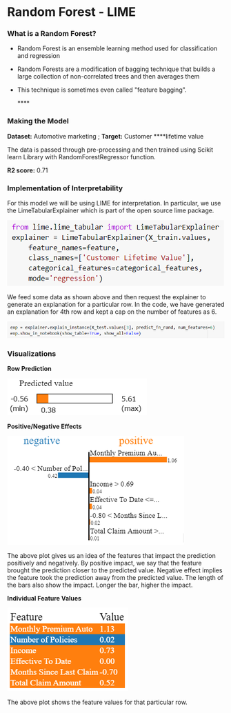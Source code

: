 # Random Forest - LIME

### **What is a Random Forest?**

* Random Forest is an ensemble learning method used for classification and regression 
* Random Forests are a modification of bagging technique that builds a large collection of non-correlated trees and then averages them
* This technique is sometimes even called "feature bagging".

  \*\*\*\*

### **Making the Model**

**Dataset:** Automotive marketing  ; **Target:** Customer ****lifetime value

The data is passed through pre-processing and then trained using Scikit learn Library with RandomForestRegressor function.

**R2 score:** 0.71

### **Implementation of Interpretability**

For this model we will be using LIME for interpretation. In particular, we use the LimeTabularExplainer which is part of the open source lime package.

![](../.gitbook/assets/image%20%2876%29.png)

We feed some data as shown above and then request the explainer to generate an explanation for a particular row. In the code, we have generated an explanation for 4th row and kept a cap on the number of features as 6.

![](../.gitbook/assets/image%20%2870%29.png)

### Visualizations

**Row Prediction**

![Predicted Customer Lifetime Value](../.gitbook/assets/image%20%2882%29.png)

**Positive/Negative Effects**

![](../.gitbook/assets/image%20%2879%29.png)

The above plot gives us an idea of the features that impact the prediction positively and negatively. By positive impact, we say that the feature brought the prediction closer to the predicted value. Negative effect implies the feature took the prediction away from the predicted value. The length of the bars also show the impact. Longer the bar, higher the impact. 

**Individual Feature Values**

![](../.gitbook/assets/image%20%2869%29.png)

The above plot shows the feature values for that particular row.

